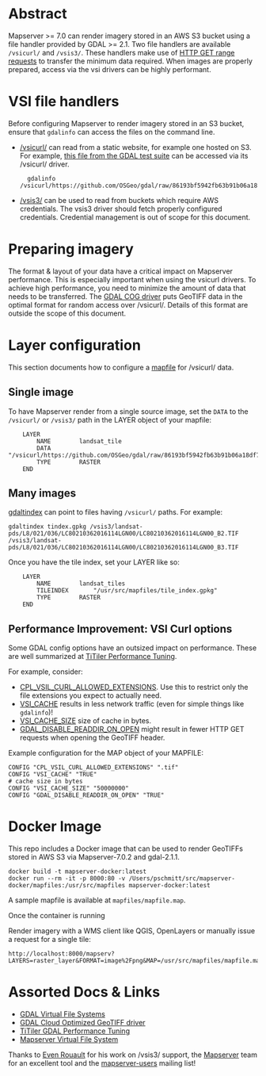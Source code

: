 Abstract
========

Mapserver >= 7.0 can render imagery stored in an AWS S3 bucket using a
file handler provided by GDAL >= 2.1. Two file handlers are available
`/vsicurl/` and `/vsis3/`. These handlers make use of [HTTP GET range
requests](https://tools.ietf.org/html/rfc7233) to transfer the minimum
data required.  When images are properly prepared, access via the vsi
drivers can be highly performant.

VSI file handlers
=================
Before configuring Mapserver to render imagery stored in an S3 bucket,
ensure that `gdalinfo` can access the files on the command line.

- [/vsicurl/](http://gdal.org/cpl__vsi_8h.html#a4f791960f2d86713d16e99e9c0c36258)
  can read from a static website, for example one hosted on S3.  For
  example, [this file from the GDAL test suite](https://github.com/OSGeo/gdal/blob/master/autotest/gdrivers/data/gtiff/int8.tif)
  can be accessed via its /vsicurl/ driver.

        gdalinfo /vsicurl/https://github.com/OSGeo/gdal/raw/86193bf5942fb63b91b06a18df78efc73a2d869b/autotest/gdrivers/data/gtiff/int8.tif

- [/vsis3/](https://gdal.org/en/stable/user/virtual_file_systems.html#vsis3)
  can be used to read from buckets which require AWS credentials.  The
  vsis3 driver should fetch properly configured
  credentials. Credential management is out of scope for this
  document.

Preparing imagery
=================

The format & layout of your data have a critical impact on Mapserver
performance.  This is especially important when using the vsicurl
drivers. To achieve high performance, you need to minimize the amount
of data that needs to be transferred.  The [GDAL COG
driver](https://gdal.org/en/stable/drivers/raster/cog.html) puts
GeoTIFF data in the optimal format for random access over /vsicurl/.
Details of this format are outside the scope of this document.
 
Layer configuration
===================

This section documents how to configure a
[mapfile](http://mapserver.org/mapfile/map.html) for /vsicurl/ data.

Single image
------------

To have Mapserver render from a single source image, set the `DATA` to
the `/vsicurl/` or `/vsis3/` path in the LAYER object of your mapfile:

    	LAYER
    		NAME		landsat_tile
    		DATA		"/vsicurl/https://github.com/OSGeo/gdal/raw/86193bf5942fb63b91b06a18df78efc73a2d869b/autotest/gdrivers/data/gtiff/int8.tif"
    		TYPE		RASTER
    	END

Many images
-----------

[gdaltindex](https://gdal.org/en/stable/programs/gdaltindex.html) can
point to files having `/vsicurl/` paths.  For example:

    gdaltindex tindex.gpkg /vsis3/landsat-pds/L8/021/036/LC80210362016114LGN00/LC80210362016114LGN00_B2.TIF /vsis3/landsat-pds/L8/021/036/LC80210362016114LGN00/LC80210362016114LGN00_B3.TIF

Once you have the tile index, set your LAYER like so:

    	LAYER
    		NAME		landsat_tiles
    		TILEINDEX       "/usr/src/mapfiles/tile_index.gpkg"
    		TYPE		RASTER
    	END

Performance Improvement: VSI Curl options
-----------------------------------------

Some GDAL config options have an outsized impact on performance.
These are well summarized at [TiTiler Performance
Tuning](https://developmentseed.org/titiler/advanced/performance_tuning/).


For example, consider:
- [CPL_VSIL_CURL_ALLOWED_EXTENSIONS](https://trac.osgeo.org/gdal/wiki/ConfigOptions#CPL_VSIL_CURL_ALLOWED_EXTENSIONS).  Use this to restrict only the file extensions you expect to actually need.
- [VSI_CACHE](https://trac.osgeo.org/gdal/wiki/ConfigOptions#VSI_CACHE) results in less network traffic (even for simple things like `gdalinfo`)!
- [VSI_CACHE_SIZE](https://trac.osgeo.org/gdal/wiki/ConfigOptions#VSI_CACHE) size of cache in bytes.
- [GDAL_DISABLE_READDIR_ON_OPEN](https://trac.osgeo.org/gdal/wiki/ConfigOptions#GDAL_DISABLE_READDIR_ON_OPEN) might result in fewer HTTP GET requests when opening the GeoTIFF header.

Example configuration for the MAP object of your MAPFILE:

	CONFIG "CPL_VSIL_CURL_ALLOWED_EXTENSIONS" ".tif"
	CONFIG "VSI_CACHE" "TRUE"
	# cache size in bytes
	CONFIG "VSI_CACHE_SIZE" "50000000"
	CONFIG "GDAL_DISABLE_READDIR_ON_OPEN" "TRUE"

Docker Image
============

This repo includes a Docker image that can be used to render GeoTIFFs stored in AWS S3 via Mapserver-7.0.2 and gdal-2.1.1.

    docker build -t mapserver-docker:latest
    docker run --rm -it -p 8000:80 -v /Users/pschmitt/src/mapserver-docker/mapfiles:/usr/src/mapfiles mapserver-docker:latest

A sample mapfile is available at `mapfiles/mapfile.map`.

Once the container is running

Render imagery with a WMS client like QGIS, OpenLayers or manually issue a request for a single tile:

    http://localhost:8000/mapserv?LAYERS=raster_layer&FORMAT=image%2Fpng&MAP=/usr/src/mapfiles/mapfile.map&TRANSPARENT=true&SERVICE=WMS&VERSION=1.1.1&REQUEST=GetMap&STYLES=&SRS=EPSG%3A4326&BBOX=57.00,27.05,57.01,27.06&WIDTH=256&HEIGHT=256

Assorted Docs & Links
=====================

- [GDAL Virtual File Systems](https://gdal.org/en/stable/user/virtual_file_systems.html)
- [GDAL Cloud Optimized GeoTIFF driver](https://gdal.org/en/stable/drivers/raster/cog.html)
- [TiTiler GDAL Performance Tuning](https://developmentseed.org/titiler/advanced/performance_tuning/)
- [Mapserver Virtual File System](http://mapserver.org/input/virtual-file.html)
 
Thanks to [Even Rouault](http://erouault.blogspot.com/) for his work
on /vsis3/ support, the [Mapserver](http://www.mapserver.org/) team
for an excellent tool and the
[mapserver-users](https://lists.osgeo.org/listinfo/mapserver-users)
mailing list!
